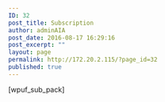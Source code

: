 ```yaml
---
ID: 32
post_title: Subscription
author: adminAIA
post_date: 2016-08-17 16:29:16
post_excerpt: ""
layout: page
permalink: http://172.20.2.115/?page_id=32
published: true
---
```

[wpuf_sub_pack]